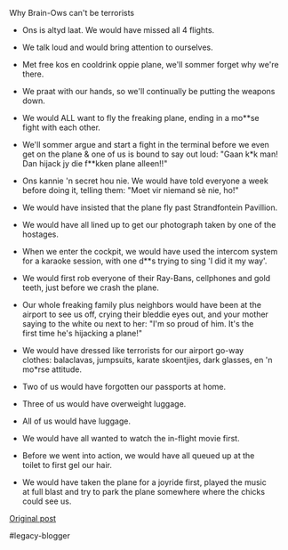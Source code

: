 <!--
date: '2008-06-12'
published: true
slug: 2008-06-marc-lottering-why-coloureds-cant-be
time_to_read: 5
title: Marc Lottering - "Why coloureds can't be terrorists"
-->

Why Brain-Ows can't be terrorists

- Ons is altyd laat. We would have missed all 4 flights.

- We talk loud and would bring attention to ourselves.

- Met free kos en cooldrink oppie plane, we'll sommer forget why we're there.

- We praat with our hands, so we'll continually be putting the weapons down.

- We would ALL want to fly the freaking plane, ending in a mo\*\*se  
fight with each other.

- We'll sommer argue and start a fight in the terminal before we even  
get on the plane & one of us is bound to say out loud: "Gaan k\*k man!  
Dan hijack jy die f\*\*kken plane alleen!!"

- Ons kannie 'n secret hou nie. We would have told everyone a week  
before doing it, telling them: "Moet vir niemand sè nie, ho!"

- We would have insisted that the plane fly past Strandfontein Pavillion.  
- We would have all lined up to get our photograph taken by one of the hostages.

- When we enter the cockpit, we would have used the intercom system  
for a karaoke session, with one d\*\*s trying to sing 'I did it my way'.

- We would first rob everyone of their Ray-Bans, cellphones and gold  
teeth, just before we crash the plane.

- Our whole freaking family plus neighbors would have been at the  
airport to see us off, crying their bleddie eyes out, and your mother  
saying to the white ou next to her: "I'm so proud of him. It's the  
first time he's hijacking a plane!"

- We would have dressed like terrorists for our airport go-way  
clothes: balaclavas, jumpsuits, karate skoentjies, dark glasses, en 'n  
mo\*rse attitude.

- Two of us would have forgotten our passports at home.

- Three of us would have overweight luggage.

- All of us would have luggage.

- We would have all wanted to watch the in-flight movie first.

- Before we went into action, we would have all queued up at the  
toilet to first gel our hair.

- We would have taken the plane for a joyride first, played the music  
at full blast and try to park the plane somewhere where the chicks  
could see us.

[Original post](https://ysfk.blogspot.com/2008/06/marc-lottering-why-coloureds-cant-be.html)

#legacy-blogger 